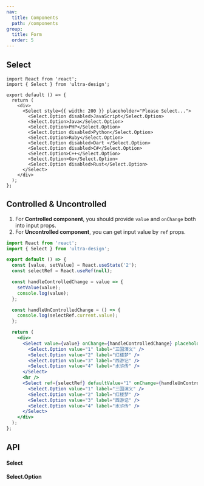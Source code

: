 ```yaml
---
nav:
  title: Components
  path: /components
group:
  title: Form
  order: 5
---
```


## Select

```tsx
import React from 'react';
import { Select } from 'ultra-design';

export default () => {
  return (
    <div>
      <Select style={{ width: 200 }} placeholder="Please Select...">
        <Select.Option disabled>JavaScript</Select.Option>
        <Select.Option>Java</Select.Option>
        <Select.Option>PHP</Select.Option>
        <Select.Option disabled>Python</Select.Option>
        <Select.Option>Ruby</Select.Option>
        <Select.Option disabled>Dart </Select.Option>
        <Select.Option disabled>C#</Select.Option>
        <Select.Option>C++</Select.Option>
        <Select.Option>Go</Select.Option>
        <Select.Option disabled>Rust</Select.Option>
      </Select>
    </div>
  );
};
```

## Controlled & Uncontrolled

1. For **Controlled component**, you should provide `value` and `onChange` both into input props.
2. For **Uncontrolled component**, you can get input value by `ref` props.

```jsx
import React from 'react';
import { Select } from 'ultra-design';

export default () => {
  const [value, setValue] = React.useState('2');
  const selectRef = React.useRef(null);

  const handleControlledChange = value => {
    setValue(value);
    console.log(value);
  };

  const handleUnControlledChange = () => {
    console.log(selectRef.current.value);
  };

  return (
    <div>
      <Select value={value} onChange={handleControlledChange} placeholder="Controlled">
        <Select.Option value="1" label="三国演义" />
        <Select.Option value="2" label="红楼梦" />
        <Select.Option value="3" label="西游记" />
        <Select.Option value="4" label="水浒传" />
      </Select>
      <hr />
      <Select ref={selectRef} defaultValue="1" onChange={handleUnControlledChange} placeholder="Uncontrolled">
        <Select.Option value="1" label="三国演义" />
        <Select.Option value="2" label="红楼梦" />
        <Select.Option value="3" label="西游记" />
        <Select.Option value="4" label="水浒传" />
      </Select>
    </div>
  );
};
```

## API

#### Select

<API hideTitle src="./select.tsx" />

#### Select.Option

<API hideTitle src="./option.tsx" />
